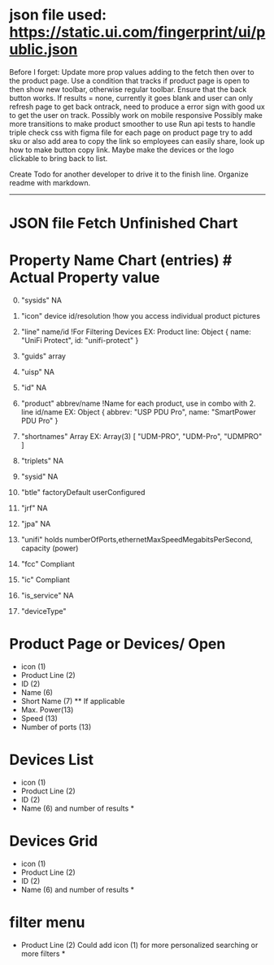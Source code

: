# json file used: https://static.ui.com/fingerprint/ui/public.json

Before I forget: 
Update more prop values adding to the fetch then over to the product page.
Use a condition that tracks if product page is open to then show new toolbar, otherwise regular toolbar.
Ensure that the back button works.
If results = none, currently it goes blank and user can only refresh page to get back ontrack, need to produce a error sign with good ux to get the user on track. 
Possibly work on mobile responsive
Possibly make more transitions to make product smoother to use
Run api tests to handle
triple check css with figma file for each page
on product page try to add sku or also add area to copy the link so employees can easily share, look up how to make button copy link. 
Maybe make the devices or the logo clickable to bring back to list.

Create Todo for another developer to drive it to the finish line. Organize readme with markdown.


***
# JSON file Fetch Unfinished Chart

# Property Name Chart (entries)   # Actual Property value

0. "sysids"                       NA

1. "icon"                         device id/resolution !how you access individual product pictures

2. "line"                         name/id !For Filtering Devices EX: Product line: Object { name: "UniFi Protect", id: "unifi-protect" }

3. "guids"                        array

4. "uisp"                         NA

5. "id"                           NA

6. "product"                      abbrev/name !Name for each product, use in combo with 2. line id/name EX:  Object { abbrev: "USP PDU Pro", name: "SmartPower PDU Pro" }

7. "shortnames"                   Array EX: Array(3) [ "UDM-PRO", "UDM-Pro", "UDMPRO" ]

8. "triplets"                     NA

9. "sysid"                        NA

10. "btle"                        factoryDefault userConfigured

11. "jrf"                         NA
12. "jpa"                         NA
13. "unifi"                       holds numberOfPorts,ethernetMaxSpeedMegabitsPerSecond, capacity (power) 
14. "fcc"                         Compliant
15. "ic"                          Compliant
16. "is_service"                  NA
17. "deviceType"                  


# Product Page or Devices/ Open  
* icon (1)                          
* Product Line (2)
* ID (2)
* Name (6)
* Short Name (7)
** If applicable
* Max. Power(13)
* Speed (13)
* Number of ports (13)

# Devices List
* icon (1)  
* Product Line (2)
* ID (2)
* Name (6)
and number of results *

# Devices Grid
* icon (1)
* Product Line (2)
* ID (2)
* Name (6)
and number of results *

# filter menu
* Product Line (2)
Could add icon (1) for more personalized searching or more filters *
